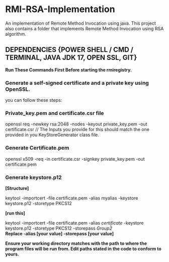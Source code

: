 # RMI-RSA-Implementation
An implementation of Remote Method Invocation using java. This project also contains a folder that implements Remote Method Invocation using RSA algorithm.


## DEPENDENCIES {POWER SHELL / CMD / TERMINAL, JAVA JDK 17, OPEN SSL, GIT} 

**Run These Commands First Before starting the rmiregistry.**

### Generate a self-signed certificate and a private key using OpenSSL.  

you can follow these steps: 

 

### Private_key.pem and certificate.csr file 

openssl req -newkey rsa:2048 -nodes -keyout private_key.pem -out certificate.csr 
// The Inputs you provide for this should match the one provided in you KeyStoreGenerator class file.
 

### Generate Certificate.pem 

openssl x509 -req -in certificate.csr -signkey private_key.pem -out certificate.pem 

 

### Generate keystore.p12 

**[Structure]**

keytool -importcert -file certificate.pem -alias myalias -keystore keystore.p12 -storetype PKCS12 

**[run this]**

keytool -importcert -file certificate.pem -alias _certificate_ -keystore keystore.p12 -storetype PKCS12 -storepass _Group2_  
**Replace -alias [your value] -storepass [your value]**

__Ensure your working directory matches with the path to where the program files will be run from. Edit paths stated in the code to conform to yours.__
